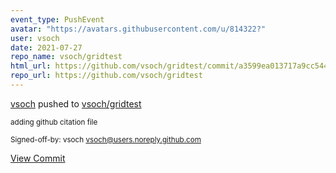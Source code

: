 ```yaml
---
event_type: PushEvent
avatar: "https://avatars.githubusercontent.com/u/814322?"
user: vsoch
date: 2021-07-27
repo_name: vsoch/gridtest
html_url: https://github.com/vsoch/gridtest/commit/a3599ea013717a9cc544314d18131b42cc64bf9b
repo_url: https://github.com/vsoch/gridtest
---
```


<a href='https://github.com/vsoch' target='_blank'>vsoch</a> pushed to <a href='https://github.com/vsoch/gridtest' target='_blank'>vsoch/gridtest</a>

<small>adding github citation file

Signed-off-by: vsoch <vsoch@users.noreply.github.com></small>

<a href='https://github.com/vsoch/gridtest/commit/a3599ea013717a9cc544314d18131b42cc64bf9b' target='_blank'>View Commit</a>